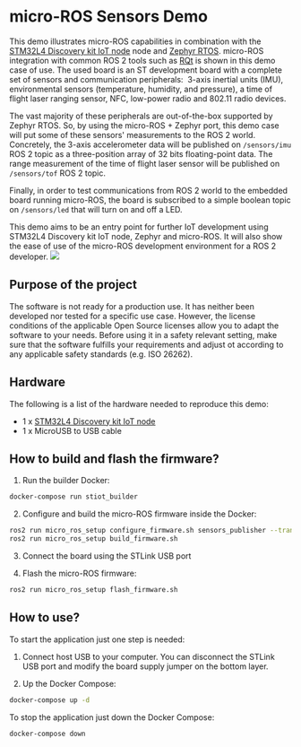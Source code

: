 # micro-ROS Sensors Demo

This demo illustrates micro-ROS capabilities in combination with the [STM32L4 Discovery kit IoT node](https://www.st.com/en/evaluation-tools/b-l475e-iot01a.html) node and [Zephyr RTOS](https://www.zephyrproject.org/).
micro-ROS integration with common ROS 2 tools such as [RQt](http://wiki.ros.org/rqt) is shown in this demo case of use. The used board is an ST development board with a complete set of sensors and communication peripherals:  3-axis inertial units (IMU), environmental sensors (temperature, humidity, and pressure), a time of flight laser ranging sensor, NFC, low-power radio and 802.11 radio devices.

The vast majority of these peripherals are out-of-the-box supported by Zephyr RTOS. So, by using the micro-ROS + Zephyr port, this demo case will put some of these sensors' measurements to the ROS 2 world. Concretely, the 3-axis accelerometer data will be published on `/sensors/imu` ROS 2 topic as a three-position array of 32 bits floating-point data. The range measurement of the time of flight laser sensor will be published on `/sensors/tof` ROS 2 topic. 

Finally, in order to test communications from ROS 2 world to the embedded board running micro-ROS, the board is subscribed to a simple boolean topic on `/sensors/led` that will turn on and off a LED.

This demo aims to be an entry point for further IoT development using STM32L4 Discovery kit IoT node, Zephyr and micro-ROS. It will also show the ease of use of the micro-ROS development environment for a ROS 2 developer.
![](http://www.plantuml.com/plantuml/proxy?cache=no&src=https://raw.githubusercontent.com/micro-ROS/micro-ROS_sensors_demo/master/assets/diagrams/architecture.puml)

## Purpose of the project

The software is not ready for a production use.
It has neither been developed nor tested for a specific use case.
However, the license conditions of the applicable Open Source licenses allow you to adapt the software to your needs.
Before using it in a safety relevant setting, make sure that the software fulfills your requirements and adjust ot according to any applicable safety standards (e.g. ISO 26262).

## Hardware

The following is a list of the hardware needed to reproduce this demo:

* 1 x [STM32L4 Discovery kit IoT node](https://www.st.com/en/evaluation-tools/b-l475e-iot01a.html)
* 1 x MicroUSB to USB cable

## How to build and flash the firmware?

1. Run the builder Docker:
```bash
docker-compose run stiot_builder
```

2. Configure and build the micro-ROS firmware inside the Docker:
```bash
ros2 run micro_ros_setup configure_firmware.sh sensors_publisher --transport serial-usb
ros2 run micro_ros_setup build_firmware.sh 
```

3. Connect the board using the STLink USB port

4. Flash the micro-ROS firmware:
```bash
ros2 run micro_ros_setup flash_firmware.sh
```

## How to use?

To start the application just one step is needed:

1. Connect host USB to your computer. You can disconnect the STLink USB port and modify the board supply jumper on the bottom layer.

2. Up the Docker Compose:

```bash
docker-compose up -d
```

To stop the application just down the Docker Compose:

```bash
docker-compose down
```